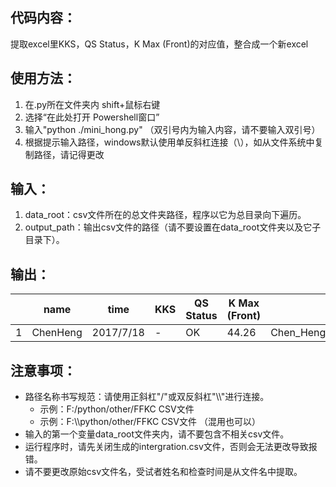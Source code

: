 ## 代码内容：
提取excel里KKS，QS Status，K Max (Front)的对应值，整合成一个新excel

## 使用方法：
1. 在.py所在文件夹内 shift+鼠标右键
2. 选择“在此处打开 Powershell窗口”
3. 输入"python ./mini_hong.py"   （双引号内为输入内容，请不要输入双引号）
4. 根据提示输入路径，windows默认使用单反斜杠连接（\），如从文件系统中复制路径，请记得更改

## 输入：
1. data_root：csv文件所在的总文件夹路径，程序以它为总目录向下遍历。
2. output_path：输出csv文件的路径（请不要设置在data_root文件夹以及它子目录下）。

## 输出：
|   |    name|     time|  KKS| QS Status|K Max (Front)|                            filename|
|---|--------|---------|-----|----------|-------------|------------------------------------|
|  1|ChenHeng|2017/7/18|    -|        OK|        44.26|Chen_Heng_OS_18072017_155337_ELE.CSV|

## 注意事项：
- 路径名称书写规范：请使用正斜杠"/"或双反斜杠"\\\\"进行连接。
  - 示例：F:/python/other/FFKC CSV文件
  - 示例：F:\\\\python/other/FFKC CSV文件  （混用也可以）
- 输入的第一个变量data_root文件夹内，请不要包含不相关csv文件。
- 运行程序时，请先关闭生成的intergration.csv文件，否则会无法更改导致报错。
- 请不要更改原始csv文件名，受试者姓名和检查时间是从文件名中提取。
